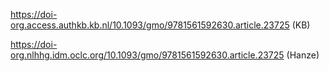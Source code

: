 https://doi-org.access.authkb.kb.nl/10.1093/gmo/9781561592630.article.23725 (KB)

https://doi-org.nlhhg.idm.oclc.org/10.1093/gmo/9781561592630.article.23725 (Hanze)